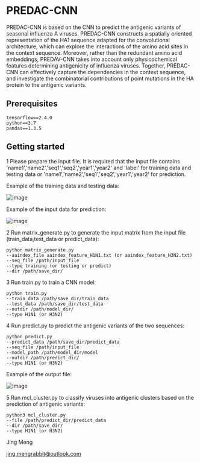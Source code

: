 # PREDAC-CNN

PREDAC-CNN is based on the CNN to predict the antigenic variants of seasonal influenza A viruses. PREDAC-CNN constructs a spatially oriented representation of the HA1 sequence adapted for the convolutional architecture, which can explore the interactions of the amino acid sites in the context sequence. Moreover, rather than the redundant amino acid embeddings, PREDAV-CNN takes into account only physicochemical features determining antigenicity of influenza viruses. Together, PREDAC-CNN can effectively capture the dependencies in the context sequence, and investigate the combinatorial contributions of point mutations in the HA protein to the antigenic variants.

## Prerequisites

    tensorflow==2.4.0
    python==3.7
    pandas==1.3.5


## Getting started
1 Please prepare the input file. It is required that the input file contains 'name1','name2','seq1','seq2','year1','year2' and 'label' for training data and testing data or 'name1','name2','seq1','seq2','year1','year2' for prediction.<br>

Example of the training data and testing data:



![image](https://github.com/jingmeng-bioinformatics/PREDAC-CNN/assets/35085665/ce68d776-0876-4ad0-8866-2d50954b941c)



Example of the input data for prediction:



![image](https://github.com/jingmeng-bioinformatics/PREDAC-CNN/assets/35085665/42abde09-d86e-4cb9-8840-592327329e33)




2 Run matrix_generate.py to generate the input matrix from the input file (train_data,test_data or predict_data):

    python matrix_generate.py
    --aaindex_file aaindex_feature_H1N1.txt (or aaindex_feature_H3N2.txt)
    --seq_file /path/input_file
    --type training (or testing or predict)
    --dir /path/save_dir/


3 Run train.py to train a CNN model:

    python train.py
    --train_data /path/save_dir/train_data
    --test_data /path/save_dir/test_data
    --outdir /path/model_dir/
    --type H1N1 (or H3N2)

4 Run predict.py to predict the antigenic variants of the two sequences:

    python predict.py
    --predict_data /path/save_dir/predict_data
    --seq_file /path/input_file
    --model_path /path/model_dir/model
    --outdir /path/predict_dir/
    --type H1N1 (or H3N2)

Example of the output file:

![image](https://github.com/jingmeng-bioinformatics/PREDAC-CNN/assets/35085665/29ecd1b6-3c93-492e-8503-cd357c8706b8)

5 Run mcl_cluster.py to classify viruses into antigenic clusters based on the prediction of antigenic variants:

    python3 mcl_cluster.py
    --file /path/predict_dir/predict_data
    --dir /path/save_dir/
    --type H1N1 (or H3N2)




Jing Meng<br>

jing.mengrabbit@outlook.com<br>
